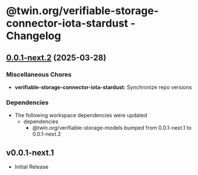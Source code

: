 # @twin.org/verifiable-storage-connector-iota-stardust - Changelog

## [0.0.1-next.2](https://github.com/twinfoundation/verifiable-storage/compare/verifiable-storage-connector-iota-stardust-v0.0.1-next.1...verifiable-storage-connector-iota-stardust-v0.0.1-next.2) (2025-03-28)


### Miscellaneous Chores

* **verifiable-storage-connector-iota-stardust:** Synchronize repo versions


### Dependencies

* The following workspace dependencies were updated
  * dependencies
    * @twin.org/verifiable-storage-models bumped from 0.0.1-next.1 to 0.0.1-next.2

## v0.0.1-next.1

- Initial Release
